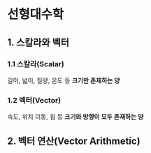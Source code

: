 # 선형대수학

## 1. 스칼라와 벡터
### 1.1 스칼라(Scalar)
길이, 넓이, 질량, 온도 등 **크기만 존재하는 양**

### 1.2 벡터(Vector)
속도, 위치 이동, 힘 등 **크기와 방향이 모두 존재하는 양**

## 2. 벡터 연산(Vector Arithmetic)
